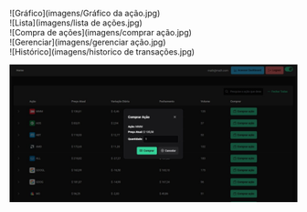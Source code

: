 ![Gráfico](imagens/Gráfico da ação.jpg)</br>
![Lista](imagens/lista de ações.jpg)</br>
![Compra de ações](imagens/comprar ação.jpg)</br>
![Gerenciar](imagens/gerenciar ação.jpg)</br>
![Histórico](imagens/historico de transações.jpg)</br>

<img src="Imagens/Comprar ação.jpg">
